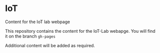 # IoT
Content for the IoT lab webpage

This repository contains the content for the IoT-Lab webapge. You will find it on the branch `gh-pages`

Additional content will be added as required.
